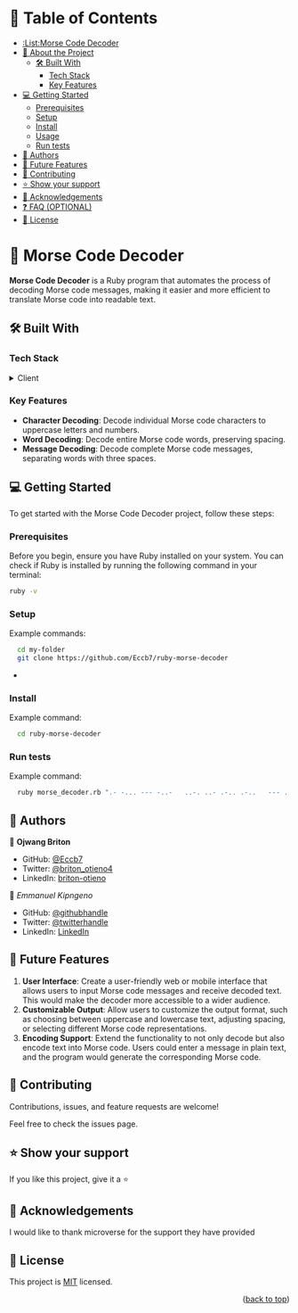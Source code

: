 # 📗 Table of Contents
- [:List:Morse Code Decoder ](#-Awesome-a-nameabout-projecta)
- [📖 About the Project](#about-project)
  - [🛠 Built With](#built-with)
    - [Tech Stack](#tech-stack)
    - [Key Features](#key-features)
- [💻 Getting Started](#getting-started)
  - [Prerequisites](#prerequisites)
  - [Setup](#setup)
  - [Install](#install)
  - [Usage](#usage)
  - [Run tests](#run-tests)
- [👥 Authors](#authors)
- [🔭 Future Features](#future-features)
- [🤝 Contributing](#contributing)
- [⭐️ Show your support](#support)
- [🙏 Acknowledgements](#acknowledgements)
- [❓ FAQ (OPTIONAL)](#faq)
- [📝 License](#license)

# 📖 Morse Code Decoder <a name="about-project"></a>

**Morse Code Decoder** is a Ruby program that automates the process of decoding Morse code messages, making it easier and more efficient to translate Morse code into readable text.

## 🛠 Built With <a name="built-with"></a>

### Tech Stack <a name="tech-stack"></a>

<details>
  <summary>Client</summary>
  <ul>
    <li><a href="https://reactjs.org/">Ruby</a></li>
  </ul>
</details>


### Key Features <a name="key-features"></a>

- **Character Decoding**: Decode individual Morse code characters to uppercase letters and numbers.
- **Word Decoding**: Decode entire Morse code words, preserving spacing.
- **Message Decoding**: Decode complete Morse code messages, separating words with three spaces.

<!-- # 🚀 Live Demo <a name="live-demo"></a>

- [Live Demo Link](https://google.com) -->

## 💻 Getting Started <a name="getting-started"></a>

To get started with the Morse Code Decoder project, follow these steps:

### Prerequisites <a name="prerequisites"></a>

Before you begin, ensure you have Ruby installed on your system. You can check if Ruby is installed by running the following command in your terminal:

```sh
ruby -v
```

### Setup <a name="setup"></a>

Example commands:

```sh
  cd my-folder
  git clone https://github.com/Eccb7/ruby-morse-decoder
```
-
### Install <a name="install"></a>

Example command:

```sh
  cd ruby-morse-decoder
```

### Run tests <a name="run-tests"></a>

Example command:

```sh
  ruby morse_decoder.rb ".- -... --- -..-   ..-. ..- .-.. .-..   --- ..-.   .-. ..- -... .. . ..."

```
## 👥 Authors <a name="authors"></a>

👤 **Ojwang Briton**

- GitHub: [@Eccb7](https://github.com/Eccb7)
- Twitter: [@briton_otieno4](https://twitter.com/briton_otieno4)
- LinkedIn: [briton-otieno](https://linkedin.com/in/briton-otieno)


:bust_in_silhouette: *Emmanuel Kipngeno*
- GitHub: [@githubhandle](https://github.com/kkmanuu)
- Twitter: [@twitterhandle](https://twitter.com/kkmanuu)
- LinkedIn: [LinkedIn](https://www.linkedin.com/in/emmanuel-kipngeno-879370242/)

## 🔭 Future Features <a name="future-features"></a>
1. **User Interface**: Create a user-friendly web or mobile interface that allows users to input Morse code messages and receive decoded text. This would make the decoder more accessible to a wider audience.
2. **Customizable Output**: Allow users to customize the output format, such as choosing between uppercase and lowercase text, adjusting spacing, or selecting different Morse code representations.
3. **Encoding Support**: Extend the functionality to not only decode but also encode text into Morse code. Users could enter a message in plain text, and the program would generate the corresponding Morse code.

## 🤝 Contributing <a name="contributing"></a>
Contributions, issues, and feature requests are welcome!

Feel free to check the issues page.

## ⭐️ Show your support <a name="support"></a>
If you like this project, give it a ⭐️

## 🙏 Acknowledgements <a name="acknowledgements"></a>
I would like to thank microverse for the support they have provided


## 📝 License <a name="license"></a>

This project is [MIT](./LICENSE) licensed.


<p align="right">(<a href="#readme-top">back to top</a>)</p>
